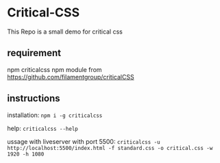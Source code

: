 # Critical-CSS

This Repo is a small demo for critical css

## requirement
  npm
  criticalcss npm module from
  https://github.com/filamentgroup/criticalCSS
## instructions

installation: 
`npm i -g criticalcss`

help: 
`criticalcss --help`

ussage with liveserver with port 5500: 
`criticalcss -u http://localhost:5500/index.html -f standard.css -o critical.css -w 1920 -h 1080`
